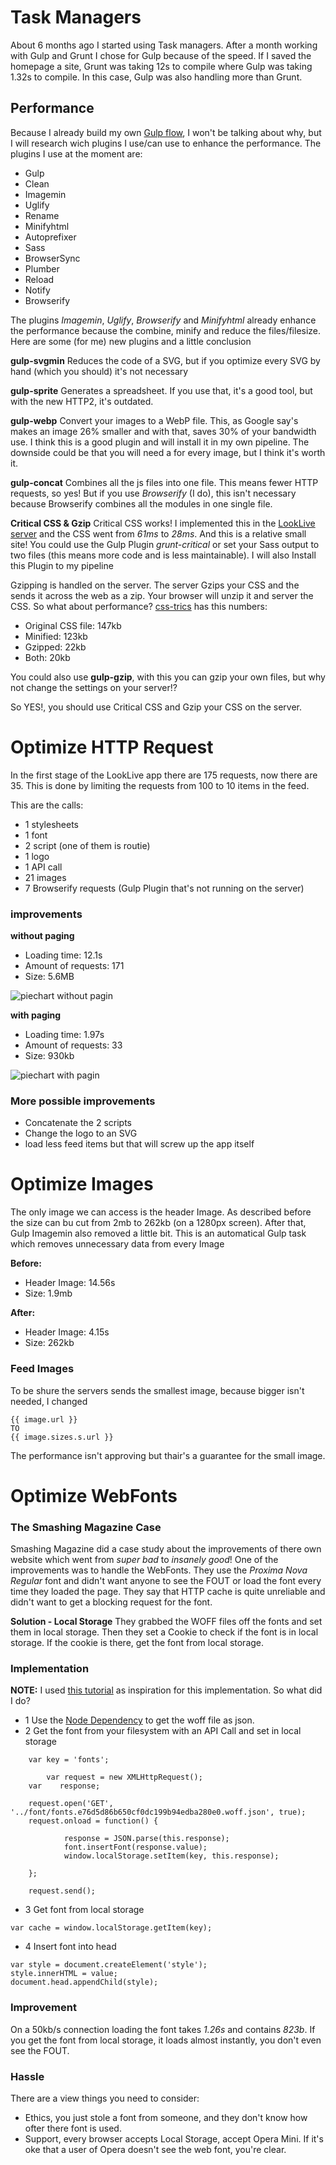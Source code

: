# Task Managers
About 6 months ago I started using Task managers. After a month working with Gulp and Grunt I chose for Gulp because of the speed. If I saved the homepage a site, Grunt was taking 12s to compile where Gulp was taking 1.32s to compile. In this case, Gulp was also handling more than Grunt. 

## Performance 
Because I already build my own [Gulp flow](https://github.com/MartijnNieuwenhuizen/cobalt), I won't be talking about why, but I will research wich plugins I use/can use to enhance the performance.
The plugins I use at the moment are:

* Gulp
* Clean
* Imagemin
* Uglify
* Rename
* Minifyhtml
* Autoprefixer
* Sass
* BrowserSync
* Plumber
* Reload
* Notify
* Browserify

The plugins *Imagemin*, *Uglify*, *Browserify* and *Minifyhtml* already enhance the performance because the combine, minify and reduce the files/filesize. 
Here are some (for me) new plugins and a little conclusion

**gulp-svgmin**
Reduces the code of a SVG, but if you optimize every SVG by hand (which you should) it's not necessary

**gulp-sprite**
Generates a spreadsheet. If you use that, it's a good tool, but with the new HTTP2, it's outdated.

**gulp-webp**
Convert your images to a WebP file. This, as Google say's makes an image 26% smaller and with that, saves 30% of your bandwidth use. 
I think this is a good plugin and will install it in my own pipeline. 
The downside could be that you will need a <picture> for every image, but I think it's worth it.

**gulp-concat**
Combines all the js files into one file. This means fewer HTTP requests, so yes! But if you use *Browserify* (I do), this isn't necessary because Browserify combines all the modules in one single file. 

**Critical CSS & Gzip**
Critical CSS works! I implemented this in the [LookLive server](https://github.com/MartijnNieuwenhuizen/looklive-server/tree/student/martijn) and the CSS went from *61ms* to *28ms*. And this is a relative small site!
You could use the Gulp Plugin *grunt-critical* or set your Sass output to two files (this means more code and is less maintainable). I will also Install this Plugin to my pipeline

Gzipping is handled on the server. The server Gzips your CSS and the sends it across the web as a zip. Your browser will unzip it and server the CSS. 
So what about performance? [css-trics](https://css-tricks.com/the-difference-between-minification-and-gzipping/) has this numbers:

* Original CSS file: 147kb
* Minified: 123kb
* Gzipped: 22kb
* Both: 20kb

You could also use **gulp-gzip**, with this you can gzip your own files, but why not change the settings on your server!?

So YES!, you should use Critical CSS and Gzip your CSS on the server.

# Optimize HTTP Request
In the first stage of the LookLive app there are 175 requests, now there are 35. This is done by limiting the requests from 100 to 10 items in the feed. 

This are the calls:
* 1 stylesheets
* 1 font
* 2 script (one of them is routie)
* 1 logo
* 1 API call
* 21 images
* 7 Browserify requests (Gulp Plugin that's not running on the server)

### improvements
**without paging**
* Loading time: 12.1s
* Amount of requests: 171
* Size: 5.6MB

![piechart without pagin](https://github.com/MartijnNieuwenhuizen/looklive-server/blob/student/martijn/public/images/without-paging.png "piechart without pagin")

**with paging**
* Loading time: 1.97s
* Amount of requests: 33
* Size: 930kb

![piechart with pagin](https://github.com/MartijnNieuwenhuizen/looklive-server/blob/student/martijn/public/images/with-paging.png "piechart with pagin")

### More possible improvements
* Concatenate the 2 scripts
* Change the logo to an SVG
* load less feed items but that will screw up the app itself


# Optimize Images
The only image we can access is the header Image. As described before the size can bu cut from 2mb to 262kb (on a 1280px screen). After that, Gulp Imagemin also removed a little bit. This is an automatical Gulp task which removes unnecessary data from every Image

**Before:**
* Header Image: 14.56s
* Size: 1.9mb

**After:**
* Header Image: 4.15s
* Size: 262kb

### Feed Images
To be shure the servers sends the smallest image, because bigger isn't needed, I changed
```
{{ image.url }}
TO
{{ image.sizes.s.url }}
```
The performance isn't approving but thair's a guarantee for the small image.

# Optimize WebFonts

### The Smashing Magazine Case
Smashing Magazine did a case study about the improvements of there own website which went from *super bad* to *insanely good*! One of the improvements was to handle the WebFonts. 
They use the *Proxima Nova Regular* font and didn't want anyone to see the FOUT or load the font every time they loaded the page. They say that HTTP cache is quite unreliable and didn't want to get a blocking request for the font.

**Solution - Local Storage**
They grabbed the WOFF files off the fonts and set them in local storage. Then they set a Cookie to check if the font is in local storage. If the cookie is there, get the font from local storage.

### Implementation
**NOTE:** I used [this tutorial](http://crocodillon.com/blog/non-blocking-web-fonts-using-localstorage) as inspiration for this implementation.
So what did I do?

* 1 Use the [Node Dependency](https://www.npmjs.com/package/font-store) to get the woff file as json.
* 2 Get the font from your filesystem with an API Call and set in local storage

```
    var key = 'fonts';
        
        var request = new XMLHttpRequest();
    var    response;
    
    request.open('GET', '../font/fonts.e76d5d86b650cf0dc199b94edba280e0.woff.json', true);
    request.onload = function() {

            response = JSON.parse(this.response);
            font.insertFont(response.value);
            window.localStorage.setItem(key, this.response);

    };

    request.send();
```

* 3 Get font from local storage

```
var cache = window.localStorage.getItem(key);
```

* 4 Insert font into head

```
var style = document.createElement('style');
style.innerHTML = value;
document.head.appendChild(style);
```
### Improvement
On a 50kb/s connection loading the font takes *1.26s* and contains *823b*.
If you get the font from local storage, it loads almost instantly, you don't even see the FOUT.

### Hassle
There are a view things you need to consider: 

* Ethics, you just stole a font from someone, and they don't know how ofter there font is used. 
* Support, every browser accepts Local Storage, accept Opera Mini. If it's oke that a user of Opera doesn't see the web font, you're clear.